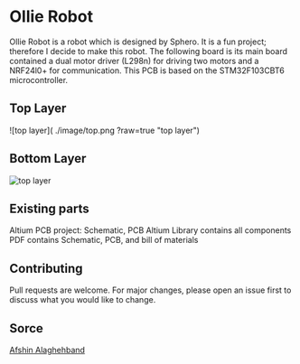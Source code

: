 # Ollie Robot

Ollie Robot is a robot which is designed by Sphero. It is a fun project; therefore I decide to make this robot. The following board is its main board contained a dual motor driver (L298n) for driving two motors and a NRF24l0+ for communication. This PCB is based on the STM32F103CBT6 microcontroller. 

## Top Layer
![top layer]( ./image/top.png ?raw=true "top layer")

## Bottom Layer
![top layer]( "image/bottom.png")


## Existing parts
Altium PCB project: Schematic, PCB 
Altium Library contains all components  
PDF contains Schematic, PCB, and bill of materials 

## Contributing
Pull requests are welcome. For major changes, please open an issue first to discuss what you would like to change.


## Sorce
[Afshin Alaghehband](https://github.com/AfshinAlaghehband/PCB-Designe)

